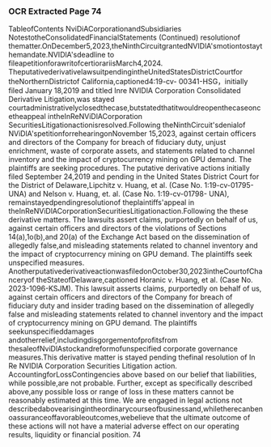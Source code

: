 ### OCR Extracted Page 74

TableofContents
NviDiACorporationandSubsidiaries
NotestotheConsolidatedFinancialStatements
(Continued)
resolutionof thematter.OnDecember5,2023,theNinthCircuitgrantedNVIDlA'smotiontostaythemandate.NVIDlA'sdeadline to
fileapetitionforawritofcertiorariisMarch4,2024.
TheputativederivativelawsuitpendingintheUnitedStatesDistrictCourtfor theNorthernDistrictof California,captioned4:19-cv-
00341-HSG，initially filed January 18,2019 and titled Inre NVIDlA Corporation Consolidated Derivative Litigation,was stayed
courtadministrativelyclosedthecase,butstatedthatitwouldreopenthecaseoncetheappeal intheInReNViDlACorporation
SecuritiesLitigationactionisresolved.Following theNinthCircuit'sdenialof NViDlA'spetitionforrehearingonNovember 15,2023,
against certain officers and directors of the Company for breach of fiduciary duty, unjust enrichment, waste of corporate assets, and
statements related to channel inventory and the impact of cryptocurrency mining on GPU demand. The plaintiffs are seeking
procedures.
The putative derivative actions initially filed September 24,2019 and pending in the United States District Court for the District of
Delaware,Lipchitz v. Huang, et al. (Case No. 1:19-cv-01795-UNA) and Nelson v. Huang, et. al. (Case No. 1:19-cv-01798- UNA),
remainstayedpendingresolutionof theplaintiffs'appeal in theInReNViDlACorporationSecuritiesLitigationaction.Following the
these derivative matters. The lawsuits assert claims, purportedly on behalf of us, against certain officers and directors of the
violations of Sections 14(a),1o(b),and 20(a) of the Exchange Act based on the dissemination of allegedly false,and misleading
statements related to channel inventory and the impact of cryptocurrency mining on GPU demand. The plaintiffs seek unspecified
measures.
AnotherputativederivativeactionwasfiledonOctober30,2023intheCourtofChanceryof theStateofDelaware,captioned
Horanic v. Huang, et al. (Case No. 2023-1096-KSJM). This lawsuit asserts claims, purportedly on behalf of us, against certain
officers and directors of the Company for breach of fiduciary duty and insider trading based on the dissemination of allegedly false
and misleading statements related to channel inventory and the impact of cryptocurrency mining on GPU demand. The plaintiffs
seekunspecifieddamages andotherrelief,includingdisgorgementofprofitsfrom thesaleofNviDlAstockandreformofunspecified
corporate governance measures.This derivative matter is stayed pending thefinal resolution of In Re NVIDlA Corporation Securities
Litigation action.
AccountingforLossContingencies
above based on our belief that liabilities, while possible,are not probable. Further, except as specifically described above,any
possible loss or range of loss in these matters cannot be reasonably estimated at this time. We are engaged in legal actions not
describedabovearisingintheordinarycourseofbusinessand,whiletherecanbenoassuranceoffavorableoutcomes,webelieve
that the ultimate outcome of these actions will not have a material adverse effect on our operating results, liquidity or financial
position.
74